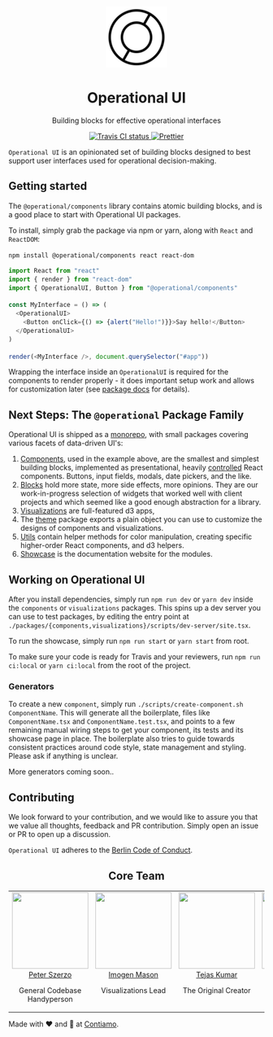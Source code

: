 <div align="center">
  <img width="120" height="120" src="/packages/showcase/static/favicons/__original.png" alt="Operational UI Logo">
  <h1>Operational UI</h1>
  <p>Building blocks for effective operational interfaces</p>
  <a href="https://travis-ci.org/Contiamo/operational-ui" target="_blank">
    <img src="https://img.shields.io/travis/Contiamo/operational-ui.svg" alt="Travis CI status">
  </a>
  <a href="https://github.com/prettier/prettier" target="_blank">
    <img src="https://img.shields.io/badge/code_style-prettier-ff69b4.svg?style=flat-square" alt="Prettier">
  </a>
</div>

<!-- content -->

`Operational UI` is an opinionated set of building blocks designed to best support user interfaces used for operational decision-making.


## Getting started

The `@operational/components` library contains atomic building blocks, and is a good place to start with Operational UI packages.

To install, simply grab the package via npm or yarn, along with `React` and `ReactDOM`:

`npm install @operational/components react react-dom`

```javascript
import React from "react"
import { render } from "react-dom"
import { OperationalUI, Button } from "@operational/components"

const MyInterface = () => (
  <OperationalUI>
    <Button onClick={() => {alert("Hello!")}}>Say hello!</Button>
  </OperationalUI>
)

render(<MyInterface />, document.querySelector("#app"))
```

Wrapping the interface inside an `OperationalUI` is required for the components to render properly - it does important setup work and allows for customization later (see [package docs](https://www.npmjs.com/package/%40operational%2Fcomponents) for details).

## Next Steps: The `@operational` Package Family

Operational UI is shipped as a [monorepo](https://danluu.com/monorepo/), with small packages covering various facets of data-driven UI's:
1. [Components](https://github.com/Contiamo/operational-ui/tree/master/packages/components), used in the example above, are the smallest and simplest building blocks, implemented as presentational, heavily [controlled](https://reactjs.org/docs/forms.html#controlled-components) React components. Buttons, input fields, modals, date pickers, and the like.
1. [Blocks](https://github.com/Contiamo/operational-ui/tree/master/packages/blocks) hold more state, more side effects, more opinions. They are our work-in-progress selection of widgets that worked well with client projects and which seemed like a good enough abstraction for a library.
1. [Visualizations](https://github.com/Contiamo/operational-ui/tree/master/packages/visualizations) are full-featured d3 apps, 
1. The [theme](https://github.com/Contiamo/operational-ui/tree/master/packages/theme) package exports a plain object you can use to customize the designs of components and visualizations.
1. [Utils](https://github.com/Contiamo/operational-ui/tree/master/packages/utils) contain helper methods for color manipulation, creating specific higher-order React components, and d3 helpers.
1. [Showcase](https://github.com/Contiamo/operational-ui/tree/master/packages/showcase) is the documentation website for the modules.

## Working on Operational UI

After you install dependencies, simply run `npm run dev` or `yarn dev` inside the `components` or `visualizations` packages. This spins up a dev server you can use to test packages, by editing the entry point at `./packages/{components,visualizations}/scripts/dev-server/site.tsx`.

To run the showcase, simply run `npm run start` or `yarn start` from root. 

To make sure your code is ready for Travis and your reviewers, run `npm run ci:local` or `yarn ci:local` from the root of the project.

### Generators

To create a new `component`, simply run `./scripts/create-component.sh ComponentName`. This will generate all the boilerplate, files like `ComponentName.tsx` and `ComponentName.test.tsx`, and points to a few remaining manual wiring steps to get your component, its tests and its showcase page in place. The boilerplate also tries to guide towards consistent practices around code style, state management and styling. Please ask if anything is unclear.

More generators coming soon..

## Contributing

We look forward to your contribution, and we would like to assure you that we value all thoughts, feedback and PR contribution. Simply open an issue or PR to open up a discussion.

`Operational UI` adheres to the [Berlin Code of Conduct](http://berlincodeofconduct.org).

<!-- content -->

<h2 align="center">Core Team</h2>

<table>
  <tbody>
    <tr>
      <td align="center" valign="top">
        <img width="150" height="150" src="https://github.com/peterszerzo.png?s=150">
        <br>
        <a href="https://github.com/peterszerzo">Peter Szerzo</a>
        <p>General Codebase<br/>Handyperson</p>
      </td>
      <td align="center" width="20%" valign="top">
        <img width="150" height="150" src="https://github.com/ImogenF.png?s=150">
        <br>
        <a href="https://github.com/ImogenF">Imogen Mason</a>
        <p>Visualizations Lead</p>
      </td>
      <td align="center" valign="top">
        <img width="150" height="150" src="https://github.com/TejasQ.png?s=150">
        <br>
        <a href="https://github.com/TejasQ">Tejas Kumar</a>
        <p>The Original Creator</p>
      </td>
      <td align="center" valign="top">
        <img width="150" height="150" src="https://github.com/micha-f.png?s=150">
        <br>
        <a href="https://github.com/micha-f">Michael Franzkowiak</a>
        <p>Contributor</p>
      </td>
      <td align="center" valign="top">
        <img width="150" height="150" src="https://github.com/Angarsk8.png?s=150">
        <br>
        <a href="https://github.com/Angarsk8">Andrés García</a>
        <p>Contributor</p>
      </td>
     </tr>
  </tbody>
</table>

Made with ❤️ and 🌵 at [Contiamo](https://contiamo.com).
